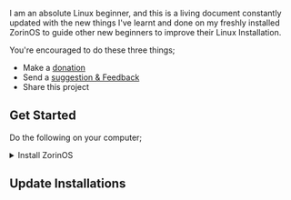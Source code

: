 I am an absolute Linux beginner, and this is a living document constantly updated with the new things I've learnt and done on my freshly installed ZorinOS to guide other new beginners to improve their Linux Installation.

You're encouraged to do these three things;  
- Make a [donation](https://selar.co/showlove/tinyzorin)
- Send a [suggestion & Feedback](https://t.me/n51n3)
- Share this project

## Get Started  
Do the following on your computer;
<details> <summary>Install ZorinOS</summary>  
  <ul>   
    <li>Download the ISO file <a href="https://zorin.com/os/download">here</a></li>  
    <li>Create a <a href="https://zorin.com/os/download">bootable USB drive</a> using Rufus. <a href="https://zorin.com/os/download">see how</a></li>    
  </ul>  
</details> 

## Update Installations  

